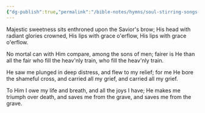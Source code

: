 ```yaml
---
{"dg-publish":true,"permalink":"/bible-notes/hymns/soul-stirring-songs-and-hymns/majestic-sweetness-sits-enthroned/","title":"Majestic Sweetness Sits Enthroned"}
---
```



Majestic sweetness sits enthroned
upon the Savior's brow;
His head with radiant glories crowned,
His lips with grace o'erflow,
His lips with grace o'erflow.

No mortal can with Him compare,
among the sons of men;
fairer is He than all the fair
who fill the heav'nly train,
who fill the heav'nly train.

He saw me plunged in deep distress,
and flew to my relief;
for me He bore the shameful cross,
and carried all my grief,
and carried all my grief.

To Him I owe my life and breath,
and all the joys I have;
He makes me triumph over death,
and saves me from the grave,
and saves me from the grave.